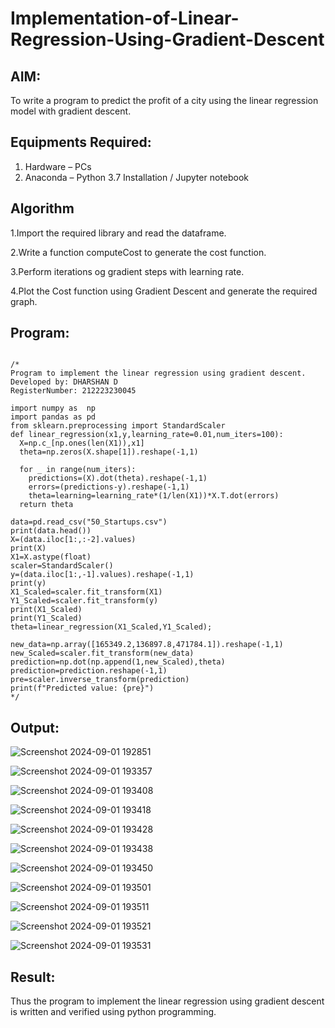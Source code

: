 # Implementation-of-Linear-Regression-Using-Gradient-Descent

## AIM:
To write a program to predict the profit of a city using the linear regression model with gradient descent.

## Equipments Required:
1. Hardware – PCs
2. Anaconda – Python 3.7 Installation / Jupyter notebook

## Algorithm
1.Import the required library and read the dataframe.

2.Write a function computeCost to generate the cost function.

3.Perform iterations og gradient steps with learning rate.

4.Plot the Cost function using Gradient Descent and generate the required graph. 

## Program:

```

/*
Program to implement the linear regression using gradient descent.
Developed by: DHARSHAN D
RegisterNumber: 212223230045

import numpy as  np
import pandas as pd
from sklearn.preprocessing import StandardScaler
def linear_regression(x1,y,learning_rate=0.01,num_iters=100):
  X=np.c_[np.ones(len(X1)),x1]
  theta=np.zeros(X.shape[1]).reshape(-1,1)

  for _ in range(num_iters):
    predictions=(X).dot(theta).reshape(-1,1)
    errors=(predictions-y).reshape(-1,1)        
    theta=learning=learning_rate*(1/len(X1))*X.T.dot(errors)
  return theta

data=pd.read_csv("50_Startups.csv")
print(data.head())
X=(data.iloc[1:,:-2].values)
print(X)
X1=X.astype(float)
scaler=StandardScaler()
y=(data.iloc[1:,-1].values).reshape(-1,1)
print(y)
X1_Scaled=scaler.fit_transform(X1)
Y1_Scaled=scaler.fit_transform(y)
print(X1_Scaled)
print(Y1_Scaled)
theta=linear_regression(X1_Scaled,Y1_Scaled);

new_data=np.array([165349.2,136897.8,471784.1]).reshape(-1,1)
new_Scaled=scaler.fit_transform(new_data)
prediction=np.dot(np.append(1,new_Scaled),theta)
prediction=prediction.reshape(-1,1)
pre=scaler.inverse_transform(prediction)
print(f"Predicted value: {pre}")
*/
```

## Output:
![Screenshot 2024-09-01 192851](https://github.com/user-attachments/assets/b143a0d8-310d-4f84-841d-d41c8edafcdd)

![Screenshot 2024-09-01 193357](https://github.com/user-attachments/assets/7eb74198-63c9-4c90-b102-0af96a624af2)

![Screenshot 2024-09-01 193408](https://github.com/user-attachments/assets/8489dbbc-4dbf-4fed-b196-d873e0744de6)

![Screenshot 2024-09-01 193418](https://github.com/user-attachments/assets/9e1836e6-c0bf-489f-8579-fbc3c944a95c)

![Screenshot 2024-09-01 193428](https://github.com/user-attachments/assets/37f5cbe7-58f6-4c52-8735-05ccce057bd8)

![Screenshot 2024-09-01 193438](https://github.com/user-attachments/assets/08f4b403-1dd2-45d5-933c-131c7c0f2c4e)

![Screenshot 2024-09-01 193450](https://github.com/user-attachments/assets/81334199-3acc-4411-9887-34b27096e7c9)

![Screenshot 2024-09-01 193501](https://github.com/user-attachments/assets/81a15fdf-f89b-4a92-9090-00a73d366cf0)

![Screenshot 2024-09-01 193511](https://github.com/user-attachments/assets/b045e2cf-4805-4c9e-ad97-590e1550141e)

![Screenshot 2024-09-01 193521](https://github.com/user-attachments/assets/b44086c3-7b53-4d2f-a336-97d538e5d00e)

![Screenshot 2024-09-01 193531](https://github.com/user-attachments/assets/91797413-6654-4761-8e77-7877f03a1569)

## Result:
Thus the program to implement the linear regression using gradient descent is written and verified using python programming.
